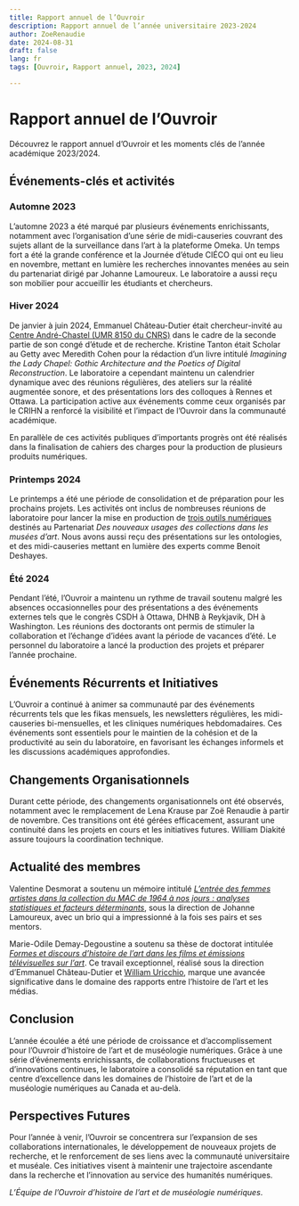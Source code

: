 ```yaml
---
title: Rapport annuel de l’Ouvroir
description: Rapport annuel de l’année universitaire 2023-2024
author: ZoeRenaudie
date: 2024-08-31
draft: false
lang: fr
tags: [Ouvroir, Rapport annuel, 2023, 2024]

---
```


# Rapport annuel de l’Ouvroir

Découvrez le rapport annuel d’Ouvroir et les moments clés de l’année académique 2023/2024.

## Événements-clés et activités

### Automne 2023

L’automne 2023 a été marqué par plusieurs événements enrichissants, notamment avec l’organisation d’une série de midi-causeries couvrant des sujets allant de la surveillance dans l’art à la plateforme Omeka. Un temps fort a été la grande conférence et la Journée d’étude CIÉCO qui ont eu lieu en novembre, mettant en lumière les recherches innovantes menées au sein du partenariat dirigé par Johanne Lamoureux. Le laboratoire a aussi reçu son mobilier pour accueillir les étudiants et chercheurs.

### Hiver 2024

De janvier à juin 2024, Emmanuel Château-Dutier était chercheur-invité au [Centre André-Chastel (UMR 8150 du CNRS)](https://www.centrechastel.sorbonne-universite.fr) dans le cadre de la seconde partie de son congé d’étude et de recherche. Kristine Tanton était Scholar au Getty avec Meredith Cohen pour la rédaction d’un livre intitulé _Imagining the Lady Chapel: Gothic Architecture and the Poetics of Digital Reconstruction_. Le laboratoire a cependant maintenu un calendrier dynamique avec des réunions régulières, des ateliers sur la réalité augmentée sonore, et des présentations lors des colloques à Rennes et Ottawa. La participation active aux événements comme ceux organisés par le CRIHN a renforcé la visibilité et l’impact de l’Ouvroir dans la communauté académique.

En parallèle de ces activités publiques d’importants progrès ont été réalisés dans la finalisation de cahiers des charges pour la production de plusieurs produits numériques.

### Printemps 2024

Le printemps a été une période de consolidation et de préparation pour les prochains projets. Les activités ont inclus de nombreuses réunions de laboratoire pour lancer la mise en production de [trois outils numériques](https://ouvroir.umontreal.ca/projets) destinés au Partenariat _Des nouveaux usages des collections dans les musées d’art_. Nous avons aussi reçu des présentations sur les ontologies, et des midi-causeries mettant en lumière des experts comme Benoit Deshayes.

### Été 2024

Pendant l’été, l’Ouvroir a maintenu un rythme de travail soutenu malgré les absences occasionnelles pour des présentations a des événements externes tels que le congrès CSDH à Ottawa, DHNB à Reykjavik, DH à Washington. Les réunions des doctorants ont permis de stimuler la collaboration et l’échange d’idées avant la période de vacances d’été. Le personnel du laboratoire a lancé la production des projets et préparer l’année prochaine.

## Événements Récurrents et Initiatives

L’Ouvroir a continué à animer sa communauté par des événements récurrents tels que les fikas mensuels, les newsletters régulières, les midi-causeries bi-mensuelles, et les cliniques numériques hebdomadaires. Ces événements sont essentiels pour le maintien de la cohésion et de la productivité au sein du laboratoire, en favorisant les échanges informels et les discussions académiques approfondies.

## Changements Organisationnels

Durant cette période, des changements organisationnels ont été observés, notamment avec le remplacement de Lena Krause par Zoë Renaudie à partir de novembre. Ces transitions ont été gérées efficacement, assurant une continuité dans les projets en cours et les initiatives futures. William Diakité assure toujours la coordination technique.

## Actualité des membres

Valentine Desmorat a soutenu un mémoire intitulé [_L’entrée des femmes artistes dans la collection du MAC de 1964 à nos jours : analyses statistiques et facteurs déterminants_](https://papyrus.bib.umontreal.ca/xmlui/handle/1866/33193), sous la direction de Johanne Lamoureux, avec un brio qui a impressionné à la fois ses pairs et ses mentors.

Marie-Odile Demay-Degoustine a soutenu sa thèse de doctorat intitulée [_Formes et discours d’histoire de l’art dans les films et émissions télévisuelles sur l’art_](https://papyrus.bib.umontreal.ca/xmlui/handle/1866/33380). Ce travail exceptionnel, réalisé sous la direction d’Emmanuel Château-Dutier et [William Uricchio](https://cmsw.mit.edu/profile/william-uricchio/), marque une avancée significative dans le domaine des rapports entre l’histoire de l’art et les médias.

## Conclusion

L’année écoulée a été une période de croissance et d’accomplissement pour l’Ouvroir d’histoire de l’art et de muséologie numériques. Grâce à une série d’événements enrichissants, de collaborations fructueuses et d’innovations continues, le laboratoire a consolidé sa réputation en tant que centre d’excellence dans les domaines de l’histoire de l’art et de la muséologie numériques au Canada et au-delà.

## Perspectives Futures

Pour l’année à venir, l’Ouvroir se concentrera sur l’expansion de ses collaborations internationales, le développement de nouveaux projets de recherche, et le renforcement de ses liens avec la communauté universitaire et muséale. Ces initiatives visent à maintenir une trajectoire ascendante dans la recherche et l’innovation au service des humanités numériques.

_L’Équipe de l’Ouvroir d’histoire de l’art et de muséologie numériques_.
